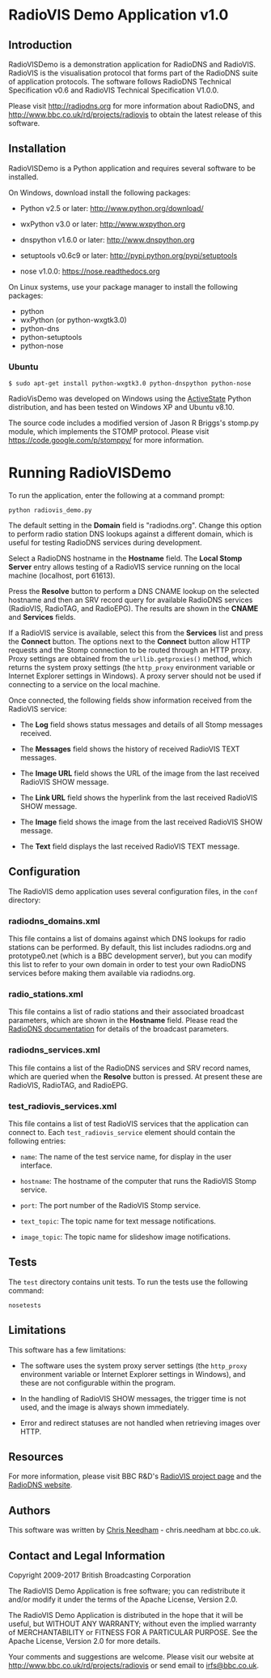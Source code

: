 # RadioVIS Demo Application v1.0

## Introduction

RadioVISDemo is a demonstration application for RadioDNS and RadioVIS. RadioVIS
is the visualisation protocol that forms part of the RadioDNS suite of
application protocols. The software follows RadioDNS Technical Specification
v0.6 and RadioVIS Technical Specification V1.0.0.

Please visit <http://radiodns.org> for more information about RadioDNS, and
<http://www.bbc.co.uk/rd/projects/radiovis> to obtain the latest release of this
software.

## Installation

RadioVISDemo is a Python application and requires several software to be
installed.

On Windows, download install the following packages:

 * Python v2.5 or later: <http://www.python.org/download/>

 * wxPython v3.0 or later: <http://www.wxpython.org>

 * dnspython v1.6.0 or later: <http://www.dnspython.org>

 * setuptools v0.6c9 or later: <http://pypi.python.org/pypi/setuptools>

 * nose v1.0.0: <https://nose.readthedocs.org>

On Linux systems, use your package manager to install the following packages:

 * python
 * wxPython (or python-wxgtk3.0)
 * python-dns
 * python-setuptools
 * python-nose

### Ubuntu

    $ sudo apt-get install python-wxgtk3.0 python-dnspython python-nose 


RadioVisDemo was developed on Windows using the
[ActiveState](http://www.activestate.com) Python distribution,
and has been tested on Windows XP and Ubuntu v8.10.

The source code includes a modified version of Jason R Briggs's stomp.py module,
which implements the STOMP protocol. Please visit
<https://code.google.com/p/stomppy/> for more information.

# Running RadioVISDemo

To run the application, enter the following at a command prompt:

    python radiovis_demo.py

The default setting in the **Domain** field is "radiodns.org". Change this option
to perform radio station DNS lookups against a different domain, which is useful
for testing RadioDNS services during development.

Select a RadioDNS hostname in the **Hostname** field. The **Local Stomp Server** entry
allows testing of a RadioVIS service running on the local machine (localhost,
port 61613).

Press the **Resolve** button to perform a DNS CNAME lookup on the selected hostname
and then an SRV record query for available RadioDNS services (RadioVIS, RadioTAG,
and RadioEPG). The results are shown in the **CNAME** and **Services** fields.

If a RadioVIS service is available, select this from the **Services** list and press
the **Connect** button. The options next to the **Connect** button allow HTTP requests
and the Stomp connection to be routed through an HTTP proxy. Proxy settings are
obtained from the `urllib.getproxies()` method, which returns the system proxy
settings (the `http_proxy` environment variable or Internet Explorer settings in
Windows). A proxy server should not be used if connecting to a service on the
local machine.

Once connected, the following fields show information received from the RadioVIS
service:

 * The **Log** field shows status messages and details of all Stomp messages
   received.

 * The **Messages** field shows the history of received RadioVIS TEXT messages.

 * The **Image URL** field shows the URL of the image from the last received
   RadioVIS SHOW message.

 * The **Link URL** field shows the hyperlink from the last received RadioVIS SHOW
   message.

 * The **Image** field shows the image from the last received RadioVIS SHOW message.

 * The **Text** field displays the last received RadioVIS TEXT message.

## Configuration

The RadioVIS demo application uses several configuration files, in the `conf`
directory:

### radiodns_domains.xml

This file contains a list of domains against which DNS lookups
for radio stations can be performed. By default, this list includes
radiodns.org and prototype0.net (which is a BBC development server),
but you can modify this list to refer to your own domain in order to test
your own RadioDNS services before making them available via radiodns.org.

### radio_stations.xml

This file contains a list of radio stations and their associated
broadcast parameters, which are shown in the **Hostname** field. Please read
the [RadioDNS documentation](http://radiodns.org/) for details of the
broadcast parameters.

### radiodns_services.xml

This file contains a list of the RadioDNS services and SRV
record names, which are queried when the **Resolve** button is pressed. At
present these are RadioVIS, RadioTAG, and RadioEPG.

### test_radiovis_services.xml

This file contains a list of test RadioVIS services that
the application can connect to. Each `test_radiovis_service` element should
contain the following entries:

 * `name`: The name of the test service name, for display in the user interface.

 * `hostname`: The hostname of the computer that runs the RadioVIS Stomp
   service.

 * `port`: The port number of the RadioVIS Stomp service.

 * `text_topic`: The topic name for text message notifications.

 * `image_topic`: The topic name for slideshow image notifications.

## Tests

The `test` directory contains unit tests. To run the tests use the following
command:

    nosetests

## Limitations

This software has a few limitations:

 * The software uses the system proxy server settings (the `http_proxy`
   environment variable or Internet Explorer settings in Windows), and these
   are not configurable within the program.

 * In the handling of RadioVIS SHOW messages, the trigger time is not used,
   and the image is always shown immediately.

 * Error and redirect statuses are not handled when retrieving images over HTTP.

## Resources

For more information, please visit BBC R&D's
[RadioVIS project page](http://www.bbc.co.uk/rd/projects/radiovis)
and the [RadioDNS website](http://radiodns.org/).

## Authors

This software was written by [Chris Needham](https://github.com/chrisn) - chris.needham at bbc.co.uk.

## Contact and Legal Information

Copyright 2009-2017 British Broadcasting Corporation

The RadioVIS Demo Application is free software; you can redistribute it and/or
modify it under the terms of the Apache License, Version 2.0.

The RadioVIS Demo Application is distributed in the hope that it will be useful,
but WITHOUT ANY WARRANTY; without even the implied warranty of MERCHANTABILITY
or FITNESS FOR A PARTICULAR PURPOSE.  See the Apache License, Version 2.0 for
more details.

Your comments and suggestions are welcome. Please visit our website at
http://www.bbc.co.uk/rd/projects/radiovis or send email to irfs@bbc.co.uk.
